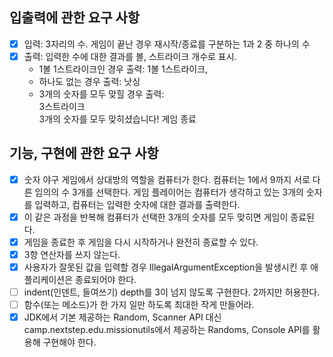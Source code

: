 ## 입출력에 관한 요구 사항
- [X] 입력: 3자리의 수. 게임이 끝난 경우 재시작/종료를 구분하는 1과 2 중 하나의 수
- [X] 출력: 입력한 수에 대한 결과를 볼, 스트라이크 개수로 표시. 
  - 1볼 1스트라이크인 경우 출력: 1볼 1스트라이크, 
  - 하나도 없는 경우 출력: 낫싱
  - 3개의 숫자를 모두 맞힐 경우 출력:  
    3스트라이크  
    3개의 숫자를 모두 맞히셨습니다! 게임 종료
## 기능, 구현에 관한 요구 사항
- [X] 숫자 야구 게임에서 상대방의 역할을 컴퓨터가 한다. 컴퓨터는 1에서 9까지 서로 다른 임의의 수 3개를 선택한다. 게임 플레이어는 컴퓨터가 생각하고 있는 3개의 숫자를 입력하고, 컴퓨터는 입력한 숫자에 대한 결과를 출력한다.
- [X] 이 같은 과정을 반복해 컴퓨터가 선택한 3개의 숫자를 모두 맞히면 게임이 종료된다.
- [X] 게임을 종료한 후 게임을 다시 시작하거나 완전히 종료할 수 있다.
- [X] 3항 연산자를 쓰지 않는다.
- [X] 사용자가 잘못된 값을 입력할 경우 IllegalArgumentException을 발생시킨 후 애플리케이션은 종료되어야 한다.
- [ ] indent(인덴트, 들여쓰기) depth를 3이 넘지 않도록 구현한다. 2까지만 허용한다.
- [ ] 함수(또는 메소드)가 한 가지 일만 하도록 최대한 작게 만들어라.
- [X] JDK에서 기본 제공하는 Random, Scanner API 대신 camp.nextstep.edu.missionutils에서 제공하는 Randoms, Console API를 활용해 구현해야 한다.
